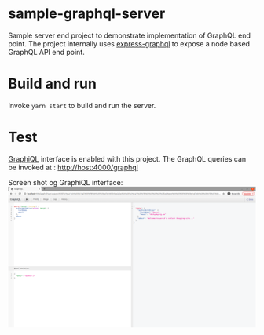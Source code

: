 # sample-graphql-server
Sample server end project to demonstrate implementation of GraphQL end point. The project internally uses [express-graphql](https://github.com/graphql/express-graphql) to expose a node based GraphQL API end point.


# Build and run
Invoke `yarn start` to build and run the server.

# Test
[GraphiQL](https://github.com/graphql/graphiql) interface is enabled with this project. The GraphQL queries can be invoked at : [http://host:4000/graphql](http://host:4000/graphql)

Screen shot og GraphiQL interface:
![GraphiQL interface](doc/graphiql.png)



